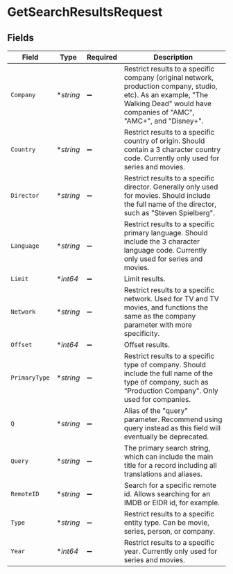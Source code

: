 # GetSearchResultsRequest


## Fields

| Field                                                                                                                                                                                | Type                                                                                                                                                                                 | Required                                                                                                                                                                             | Description                                                                                                                                                                          |
| ------------------------------------------------------------------------------------------------------------------------------------------------------------------------------------ | ------------------------------------------------------------------------------------------------------------------------------------------------------------------------------------ | ------------------------------------------------------------------------------------------------------------------------------------------------------------------------------------ | ------------------------------------------------------------------------------------------------------------------------------------------------------------------------------------ |
| `Company`                                                                                                                                                                            | **string*                                                                                                                                                                            | :heavy_minus_sign:                                                                                                                                                                   | Restrict results to a specific company (original network, production company, studio, etc).  As an example, "The Walking Dead" would have companies of "AMC", "AMC+", and "Disney+". |
| `Country`                                                                                                                                                                            | **string*                                                                                                                                                                            | :heavy_minus_sign:                                                                                                                                                                   | Restrict results to a specific country of origin. Should contain a 3 character country code. Currently only used for series and movies.                                              |
| `Director`                                                                                                                                                                           | **string*                                                                                                                                                                            | :heavy_minus_sign:                                                                                                                                                                   | Restrict results to a specific director.  Generally only used for movies.  Should include the full name of the director, such as "Steven Spielberg".                                 |
| `Language`                                                                                                                                                                           | **string*                                                                                                                                                                            | :heavy_minus_sign:                                                                                                                                                                   | Restrict results to a specific primary language.  Should include the 3 character language code.  Currently only used for series and movies.                                          |
| `Limit`                                                                                                                                                                              | **int64*                                                                                                                                                                             | :heavy_minus_sign:                                                                                                                                                                   | Limit results.                                                                                                                                                                       |
| `Network`                                                                                                                                                                            | **string*                                                                                                                                                                            | :heavy_minus_sign:                                                                                                                                                                   | Restrict results to a specific network.  Used for TV and TV movies, and functions the same as the company parameter with more specificity.                                           |
| `Offset`                                                                                                                                                                             | **int64*                                                                                                                                                                             | :heavy_minus_sign:                                                                                                                                                                   | Offset results.                                                                                                                                                                      |
| `PrimaryType`                                                                                                                                                                        | **string*                                                                                                                                                                            | :heavy_minus_sign:                                                                                                                                                                   | Restrict results to a specific type of company.  Should include the full name of the type of company, such as "Production Company".  Only used for companies.                        |
| `Q`                                                                                                                                                                                  | **string*                                                                                                                                                                            | :heavy_minus_sign:                                                                                                                                                                   | Alias of the "query" parameter.  Recommend using query instead as this field will eventually be deprecated.                                                                          |
| `Query`                                                                                                                                                                              | **string*                                                                                                                                                                            | :heavy_minus_sign:                                                                                                                                                                   | The primary search string, which can include the main title for a record including all translations and aliases.                                                                     |
| `RemoteID`                                                                                                                                                                           | **string*                                                                                                                                                                            | :heavy_minus_sign:                                                                                                                                                                   | Search for a specific remote id.  Allows searching for an IMDB or EIDR id, for example.                                                                                              |
| `Type`                                                                                                                                                                               | **string*                                                                                                                                                                            | :heavy_minus_sign:                                                                                                                                                                   | Restrict results to a specific entity type.  Can be movie, series, person, or company.                                                                                               |
| `Year`                                                                                                                                                                               | **int64*                                                                                                                                                                             | :heavy_minus_sign:                                                                                                                                                                   | Restrict results to a specific year. Currently only used for series and movies.                                                                                                      |